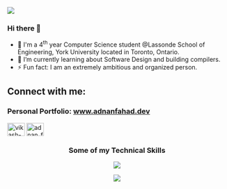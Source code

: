 ![](https://komarev.com/ghpvc/?username=Faizi-AdnanFahad)

### Hi there 👋

- 🔭 I'm a 4<sup>th</sup> year Computer Science student @Lassonde School of Engineering, York University located in Toronto, Ontario.
- 🌱 I’m currently learning about Software Design and building compilers.
- ⚡ Fun fact: I am an extremely ambitious and organized person.

<h2 align="left">Connect with me:</h2>
<h3>Personal Portfolio: <a target="_blank" href="https://adnanfahad500-gmailcom.vercel.app/" height="30" width="40" />www.adnanfahad.dev</a></h3>
<p align="left">
<a href="https://www.linkedin.com/in/adnan-fahad-faizi-707a211b0/" target="blank" ><img align="center" src="https://raw.githubusercontent.com/rahuldkjain/github-profile-readme-generator/master/src/images/icons/Social/linked-in-alt.svg" alt="vikash-kumar-yadav-8090" height="30" width="40" /></a>
<a href="https://leetcode.com/adnan_fahad1/" target="blank"><img align="center" src="https://raw.githubusercontent.com/rahuldkjain/github-profile-readme-generator/master/src/images/icons/Social/leet-code.svg" alt="adnan_fahad1/" height="30" width="40" /></a>
</p>

### <p align="center">Some of my Technical Skills</p>
<p align="center">
  <a href="TBA">
    <img src="https://skillicons.dev/icons?i=java,python,js,c,postgresql,mongodb,express,nodejs,selenium" />
  </a>
</p>
<p align="center">
  <a href="TBA">
    <img src="https://skillicons.dev/icons?i=html,css,bootstrap,git,ros,bash,postman,androidstudio,eclipse,idea" />
  </a>
</p>

<!-- LeetCode Stats Card ❤️ -->
<!--
![Line](https://user-images.githubusercontent.com/85225156/171937799-8fc9e255-9889-4642-9c92-6df85fb86e82.gif)
<h2 align="center"><img src="https://github.com/Vikash-8090-Yadav/vikash-8090-yadav/blob/main/images/Tech%20Tools/LeetCode.png" width="20px"> LeetCode Stats Card </h2>
<p align="center">
  <a href="https://leetcode.com/adnan_fahad1/" target="_blank">
    <img width=60% src="https://leetcode.card.workers.dev/adnan_fahad1?theme=dark&font=baloo&extension=null&extension=activity&border_radius=10"/>
  </a>
</p>
-->
